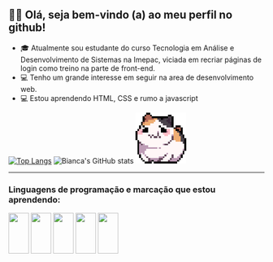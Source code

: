    ## 👩‍💻  Olá, seja bem-vindo (a) ao meu perfil no github!
   



- 🎓 Atualmente sou estudante do curso Tecnologia em Análise e Desenvolvimento de Sistemas na Imepac, viciada em recriar páginas de login como treino na parte de front-end. 
- 💻 Tenho um grande interesse em seguir na area de desenvolvimento web.
- 💻 Estou aprendendo HTML, CSS e rumo a javascript


[![Top Langs](https://github-readme-stats.vercel.app/api/top-langs/?username=bian-nca&layout=compact&langs_count=16&theme=transparent)](https://github.com/bian-nca/github-readme-stats) ![Bianca's GitHub stats](https://github-readme-stats.vercel.app/api?username=bian-nca&show_icons=true&theme=transparent)
<img src="https://github.com/bian-nca/bian-nca/blob/main/github.gif">

<hr>
<h3> Linguagens de programação e marcação que estou aprendendo: </h3>
<div style="display=inline_block">
<img align="center" height="80" width="40" src="https://cdn.jsdelivr.net/gh/devicons/devicon/icons/html5/html5-original-wordmark.svg" &nbsp;>
<img align="center" height="80" width="40" src="https://cdn.jsdelivr.net/gh/devicons/devicon/icons/css3/css3-original-wordmark.svg" &nbsp;>
<img align="center" height="80" width="40" src="https://cdn.jsdelivr.net/gh/devicons/devicon/icons/javascript/javascript-original.svg" &nbsp;>
<img align="center" height="80" width="40" src="https://cdn.jsdelivr.net/gh/devicons/devicon/icons/mysql/mysql-original.svg" &nbsp;>
<img align="center" height="80" width="40" src="https://cdn.jsdelivr.net/gh/devicons/devicon/icons/java/java-original-wordmark.svg" &nbsp;>

</div>
